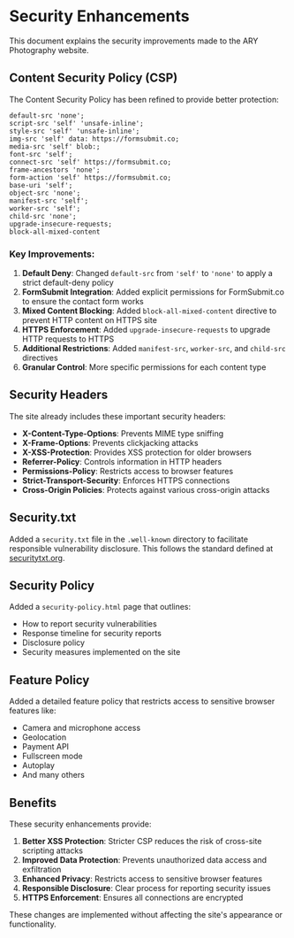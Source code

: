 # Security Enhancements

This document explains the security improvements made to the ARY Photography website.

## Content Security Policy (CSP)

The Content Security Policy has been refined to provide better protection:

```
default-src 'none';
script-src 'self' 'unsafe-inline';
style-src 'self' 'unsafe-inline';
img-src 'self' data: https://formsubmit.co;
media-src 'self' blob:;
font-src 'self';
connect-src 'self' https://formsubmit.co;
frame-ancestors 'none';
form-action 'self' https://formsubmit.co;
base-uri 'self';
object-src 'none';
manifest-src 'self';
worker-src 'self';
child-src 'none';
upgrade-insecure-requests;
block-all-mixed-content
```

### Key Improvements:

1. **Default Deny**: Changed `default-src` from `'self'` to `'none'` to apply a strict default-deny policy
2. **FormSubmit Integration**: Added explicit permissions for FormSubmit.co to ensure the contact form works
3. **Mixed Content Blocking**: Added `block-all-mixed-content` directive to prevent HTTP content on HTTPS site
4. **HTTPS Enforcement**: Added `upgrade-insecure-requests` to upgrade HTTP requests to HTTPS
5. **Additional Restrictions**: Added `manifest-src`, `worker-src`, and `child-src` directives
6. **Granular Control**: More specific permissions for each content type

## Security Headers

The site already includes these important security headers:

- **X-Content-Type-Options**: Prevents MIME type sniffing
- **X-Frame-Options**: Prevents clickjacking attacks
- **X-XSS-Protection**: Provides XSS protection for older browsers
- **Referrer-Policy**: Controls information in HTTP headers
- **Permissions-Policy**: Restricts access to browser features
- **Strict-Transport-Security**: Enforces HTTPS connections
- **Cross-Origin Policies**: Protects against various cross-origin attacks

## Security.txt

Added a `security.txt` file in the `.well-known` directory to facilitate responsible vulnerability disclosure. This follows the standard defined at [securitytxt.org](https://securitytxt.org/).

## Security Policy

Added a `security-policy.html` page that outlines:

- How to report security vulnerabilities
- Response timeline for security reports
- Disclosure policy
- Security measures implemented on the site

## Feature Policy

Added a detailed feature policy that restricts access to sensitive browser features like:

- Camera and microphone access
- Geolocation
- Payment API
- Fullscreen mode
- Autoplay
- And many others

## Benefits

These security enhancements provide:

1. **Better XSS Protection**: Stricter CSP reduces the risk of cross-site scripting attacks
2. **Improved Data Protection**: Prevents unauthorized data access and exfiltration
3. **Enhanced Privacy**: Restricts access to sensitive browser features
4. **Responsible Disclosure**: Clear process for reporting security issues
5. **HTTPS Enforcement**: Ensures all connections are encrypted

These changes are implemented without affecting the site's appearance or functionality.